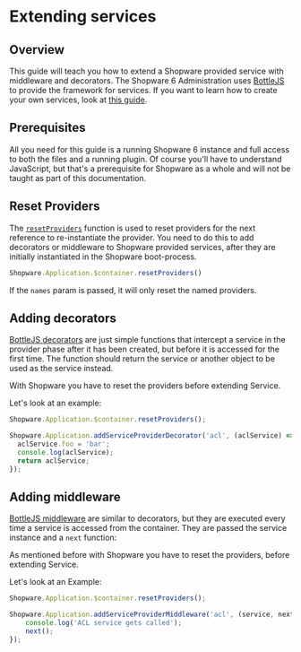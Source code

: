 # Extending services

## Overview

This guide will teach you how to extend a Shopware provided service with middleware and decorators.
The Shopware 6 Administration uses [BottleJS](https://github.com/young-steveo/bottlejs) to provide the framework for services.
If you want to learn how to create your own services, look at [this guide](./add-custom-service.md).

## Prerequisites

All you need for this guide is a running Shopware 6 instance and full access to both the files and a running plugin. Of course you'll have to understand JavaScript, but that's a prerequisite for Shopware as a whole and will not be taught as part of this documentation.

## Reset Providers

The [`resetProviders`](https://github.com/young-steveo/bottlejs#resetprovidersnames) function is used to reset providers for the next reference to re-instantiate the provider.
You need to do this to add decorators or middleware to Shopware provided services, after they are initially instantiated in the Shopware boot-process.

```javascript
Shopware.Application.$container.resetProviders()
```

If the `names` param is passed, it will only reset the named providers.

## Adding decorators

[BottleJS decorators](https://github.com/young-steveo/bottlejs#decorators) are just simple functions that intercept a service in the provider phase after it has been created, but before it is accessed for the first time.
The function should return the service or another object to be used as the service instead.

With Shopware you have to reset the providers before extending Service.

Let's look at an example:

```javascript
Shopware.Application.$container.resetProviders();

Shopware.Application.addServiceProviderDecorator('acl', (aclService) => {
  aclService.foo = 'bar';
  console.log(aclService);
  return aclService;
});
```

## Adding middleware

[BottleJS middleware](https://github.com/young-steveo/bottlejs#middleware) are similar to decorators, but they are executed every time a service is accessed from the container.
They are passed the service instance and a `next` function:

As mentioned before with Shopware you have to reset the providers, before extending Service.

Let's look at an Example:

```javascript
Shopware.Application.$container.resetProviders();

Shopware.Application.addServiceProviderMiddleware('acl', (service, next) => {
    console.log('ACL service gets called');
    next();
});
```
